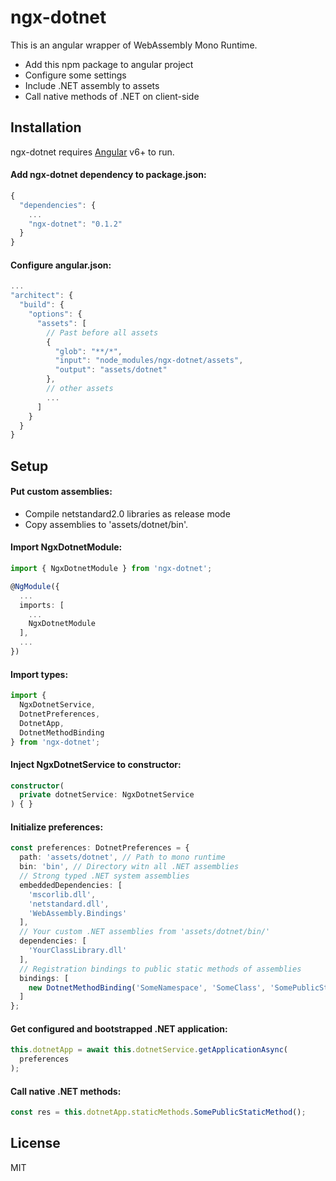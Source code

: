 # ngx-dotnet

This is an angular wrapper of WebAssembly Mono Runtime.

  - Add this npm package to angular project
  - Configure some settings
  - Include .NET assembly to assets
  - Call native methods of .NET on client-side

## Installation

ngx-dotnet requires [Angular](https://angular.io/) v6+ to run.

#### Add ngx-dotnet dependency to package.json:
```javascript
{
  "dependencies": {
    ...
    "ngx-dotnet": "0.1.2"
  }
}
```

#### Configure angular.json:
```javascript
...
"architect": {
  "build": {
    "options": {
      "assets": [
        // Past before all assets
        {
          "glob": "**/*",
          "input": "node_modules/ngx-dotnet/assets",
          "output": "assets/dotnet"
        },
        // other assets
        ...
      ]
    }
  }
}
```

## Setup

#### Put custom assemblies:
- Compile netstandard2.0 libraries as release mode
- Copy assemblies to 'assets/dotnet/bin'.

#### Import NgxDotnetModule:
```typescript
import { NgxDotnetModule } from 'ngx-dotnet';

@NgModule({
  ...
  imports: [
    ...
    NgxDotnetModule
  ],
  ...
})
```

#### Import types:

```typescript
import {
  NgxDotnetService,
  DotnetPreferences,
  DotnetApp,
  DotnetMethodBinding
} from 'ngx-dotnet';
```

#### Inject NgxDotnetService to constructor:

```typescript
constructor(
  private dotnetService: NgxDotnetService
) { }
```

#### Initialize preferences:

```typescript
const preferences: DotnetPreferences = {
  path: 'assets/dotnet', // Path to mono runtime
  bin: 'bin', // Directory witn all .NET assemblies
  // Strong typed .NET system assemblies
  embeddedDependencies: [
    'mscorlib.dll',
    'netstandard.dll',
    'WebAssembly.Bindings'
  ],
  // Your custom .NET assemblies from 'assets/dotnet/bin/'
  dependencies: [
    'YourClassLibrary.dll'
  ],
  // Registration bindings to public static methods of assemblies
  bindings: [
    new DotnetMethodBinding('SomeNamespace', 'SomeClass', 'SomePublicStaticMethod')
  ]
};
```

#### Get configured and bootstrapped .NET application:

```typescript
this.dotnetApp = await this.dotnetService.getApplicationAsync(
  preferences
);
```

#### Call native .NET methods:

```typescript
const res = this.dotnetApp.staticMethods.SomePublicStaticMethod();
```

License
----

MIT
